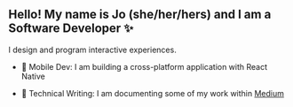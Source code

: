 ## Hello! My name is Jo (she/her/hers) and I am a Software Developer ✨

I design and program interactive experiences.

- 📱 Mobile Dev: I am building a cross-platform application with React Native

- 💬 Technical Writing: I am documenting some of my work within [Medium](https://boolxr.medium.com) 
